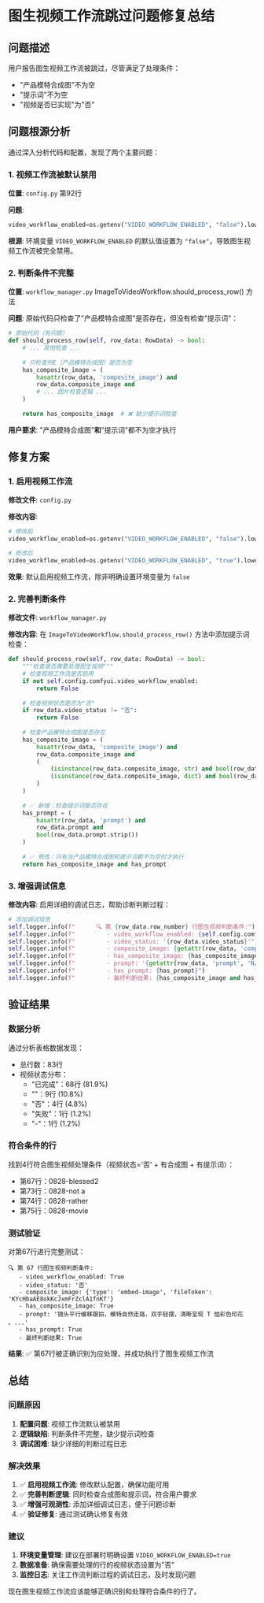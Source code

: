 # 图生视频工作流跳过问题修复总结

## 问题描述

用户报告图生视频工作流被跳过，尽管满足了处理条件：
- "产品模特合成图"不为空
- "提示词"不为空  
- "视频是否已实现"为"否"

## 问题根源分析

通过深入分析代码和配置，发现了两个主要问题：

### 1. 视频工作流被默认禁用

**位置**: `config.py` 第92行

**问题**: 
```python
video_workflow_enabled=os.getenv("VIDEO_WORKFLOW_ENABLED", "false").lower() == "true"
```

**根源**: 环境变量 `VIDEO_WORKFLOW_ENABLED` 的默认值设置为 `"false"`，导致图生视频工作流被完全禁用。

### 2. 判断条件不完整

**位置**: `workflow_manager.py` ImageToVideoWorkflow.should_process_row() 方法

**问题**: 原始代码只检查了"产品模特合成图"是否存在，但没有检查"提示词"：

```python
# 原始代码（有问题）
def should_process_row(self, row_data: RowData) -> bool:
    # ... 其他检查 ...
    
    # 只检查列E（产品模特合成图）是否为空
    has_composite_image = (
        hasattr(row_data, 'composite_image') and 
        row_data.composite_image and 
        # ... 图片检查逻辑 ...
    )
    
    return has_composite_image  # ❌ 缺少提示词检查
```

**用户要求**: "产品模特合成图"**和**"提示词"都不为空才执行

## 修复方案

### 1. 启用视频工作流

**修改文件**: `config.py`

**修改内容**:
```python
# 修改前
video_workflow_enabled=os.getenv("VIDEO_WORKFLOW_ENABLED", "false").lower() == "true"

# 修改后  
video_workflow_enabled=os.getenv("VIDEO_WORKFLOW_ENABLED", "true").lower() == "true"
```

**效果**: 默认启用视频工作流，除非明确设置环境变量为 `false`

### 2. 完善判断条件

**修改文件**: `workflow_manager.py`

**修改内容**: 在 `ImageToVideoWorkflow.should_process_row()` 方法中添加提示词检查：

```python
def should_process_row(self, row_data: RowData) -> bool:
    """检查是否需要处理图生视频"""
    # 检查视频工作流是否启用
    if not self.config.comfyui.video_workflow_enabled:
        return False
    
    # 检查视频状态是否为"否"
    if row_data.video_status != "否":
        return False
    
    # 检查产品模特合成图是否存在
    has_composite_image = (
        hasattr(row_data, 'composite_image') and 
        row_data.composite_image and 
        (
            (isinstance(row_data.composite_image, str) and bool(row_data.composite_image.strip())) or
            (isinstance(row_data.composite_image, dict) and bool(row_data.composite_image.get('fileToken')))
        )
    )
    
    # ✅ 新增：检查提示词是否存在
    has_prompt = (
        hasattr(row_data, 'prompt') and 
        row_data.prompt and 
        bool(row_data.prompt.strip())
    )
    
    # ✅ 修改：只有当产品模特合成图和提示词都不为空时才执行
    return has_composite_image and has_prompt
```

### 3. 增强调试信息

**修改内容**: 启用详细的调试日志，帮助诊断判断过程：

```python
# 添加调试信息
self.logger.info(f"      🔍 第 {row_data.row_number} 行图生视频判断条件:")
self.logger.info(f"         - video_workflow_enabled: {self.config.comfyui.video_workflow_enabled}")
self.logger.info(f"         - video_status: '{row_data.video_status}'")
self.logger.info(f"         - composite_image: {getattr(row_data, 'composite_image', 'N/A')}")
self.logger.info(f"         - has_composite_image: {has_composite_image}")
self.logger.info(f"         - prompt: '{getattr(row_data, 'prompt', 'N/A')[:50]}...'")
self.logger.info(f"         - has_prompt: {has_prompt}")
self.logger.info(f"         - 最终判断结果: {has_composite_image and has_prompt}")
```

## 验证结果

### 数据分析

通过分析表格数据发现：
- 总行数：83行
- 视频状态分布：
  - "已完成"：68行 (81.9%)
  - ""：9行 (10.8%)
  - "否"：4行 (4.8%)
  - "失败"：1行 (1.2%)
  - "-"：1行 (1.2%)

### 符合条件的行

找到4行符合图生视频处理条件（视频状态='否' + 有合成图 + 有提示词）：
- 第67行：0828-blessed2
- 第73行：0828-not a
- 第74行：0828-rather
- 第75行：0828-movie

### 测试验证

对第67行进行完整测试：

```
🔍 第 67 行图生视频判断条件:
   - video_workflow_enabled: True
   - video_status: '否'
   - composite_image: {'type': 'embed-image', 'fileToken': 'KYcHbaAE8okKcJxmFrZclA1fnKf'}
   - has_composite_image: True
   - prompt: '镜头平行缓移跟拍，模特自然走路，双手轻摆，清晰呈现 T 恤彩色印花 。...'
   - has_prompt: True
   - 最终判断结果: True
```

**结果**: ✅ 第67行被正确识别为应处理，并成功执行了图生视频工作流

## 总结

### 问题原因

1. **配置问题**: 视频工作流默认被禁用
2. **逻辑缺陷**: 判断条件不完整，缺少提示词检查
3. **调试困难**: 缺少详细的判断过程日志

### 解决效果

1. ✅ **启用视频工作流**: 修改默认配置，确保功能可用
2. ✅ **完善判断逻辑**: 同时检查合成图和提示词，符合用户要求
3. ✅ **增强可观测性**: 添加详细调试日志，便于问题诊断
4. ✅ **验证修复**: 通过测试确认修复有效

### 建议

1. **环境变量管理**: 建议在部署时明确设置 `VIDEO_WORKFLOW_ENABLED=true`
2. **数据准备**: 确保需要处理的行的视频状态设置为"否"
3. **监控日志**: 关注工作流判断过程的调试日志，及时发现问题

现在图生视频工作流应该能够正确识别和处理符合条件的行了。